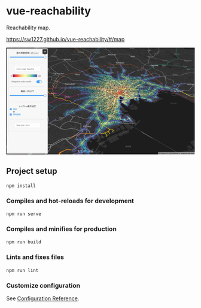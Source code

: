 # vue-reachability
Reachability map.

https://sw1227.github.io/vue-reachability/#/map

![isochrone](./img/isochrone.jpg)

## Project setup
```
npm install
```

### Compiles and hot-reloads for development
```
npm run serve
```

### Compiles and minifies for production
```
npm run build
```

### Lints and fixes files
```
npm run lint
```

### Customize configuration
See [Configuration Reference](https://cli.vuejs.org/config/).
